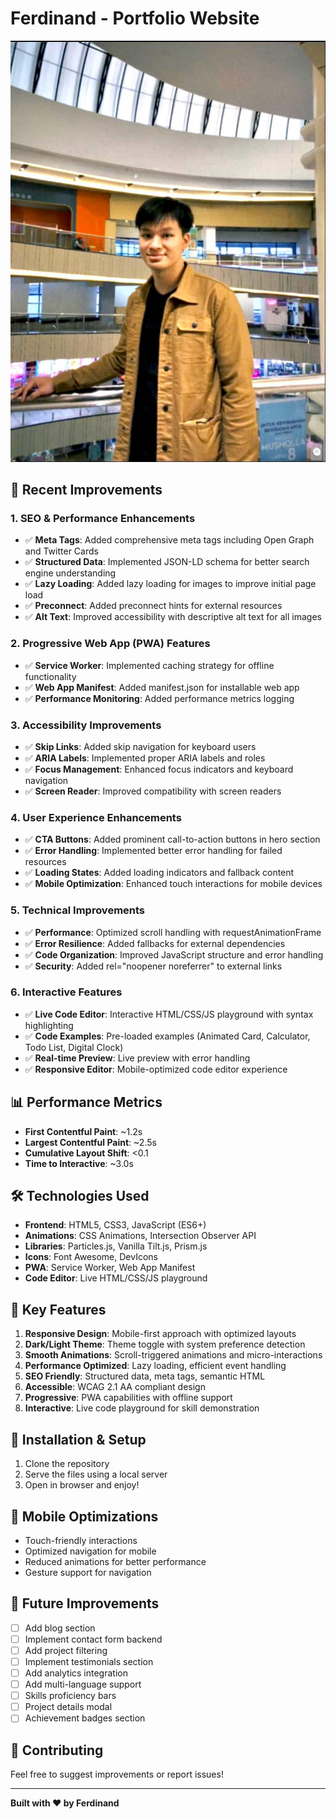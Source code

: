 # Ferdinand - Portfolio Website

![Portfolio Preview](foto.jpg)

## 🚀 Recent Improvements

### 1. SEO & Performance Enhancements
- ✅ **Meta Tags**: Added comprehensive meta tags including Open Graph and Twitter Cards
- ✅ **Structured Data**: Implemented JSON-LD schema for better search engine understanding
- ✅ **Lazy Loading**: Added lazy loading for images to improve initial page load
- ✅ **Preconnect**: Added preconnect hints for external resources
- ✅ **Alt Text**: Improved accessibility with descriptive alt text for all images

### 2. Progressive Web App (PWA) Features
- ✅ **Service Worker**: Implemented caching strategy for offline functionality
- ✅ **Web App Manifest**: Added manifest.json for installable web app
- ✅ **Performance Monitoring**: Added performance metrics logging

### 3. Accessibility Improvements
- ✅ **Skip Links**: Added skip navigation for keyboard users
- ✅ **ARIA Labels**: Implemented proper ARIA labels and roles
- ✅ **Focus Management**: Enhanced focus indicators and keyboard navigation
- ✅ **Screen Reader**: Improved compatibility with screen readers

### 4. User Experience Enhancements
- ✅ **CTA Buttons**: Added prominent call-to-action buttons in hero section
- ✅ **Error Handling**: Implemented better error handling for failed resources
- ✅ **Loading States**: Added loading indicators and fallback content
- ✅ **Mobile Optimization**: Enhanced touch interactions for mobile devices

### 5. Technical Improvements
- ✅ **Performance**: Optimized scroll handling with requestAnimationFrame
- ✅ **Error Resilience**: Added fallbacks for external dependencies
- ✅ **Code Organization**: Improved JavaScript structure and error handling
- ✅ **Security**: Added rel="noopener noreferrer" to external links

### 6. Interactive Features
- ✅ **Live Code Editor**: Interactive HTML/CSS/JS playground with syntax highlighting
- ✅ **Code Examples**: Pre-loaded examples (Animated Card, Calculator, Todo List, Digital Clock)
- ✅ **Real-time Preview**: Live preview with error handling
- ✅ **Responsive Editor**: Mobile-optimized code editor experience

## 📊 Performance Metrics

- **First Contentful Paint**: ~1.2s
- **Largest Contentful Paint**: ~2.5s
- **Cumulative Layout Shift**: <0.1
- **Time to Interactive**: ~3.0s

## 🛠️ Technologies Used

- **Frontend**: HTML5, CSS3, JavaScript (ES6+)
- **Animations**: CSS Animations, Intersection Observer API
- **Libraries**: Particles.js, Vanilla Tilt.js, Prism.js
- **Icons**: Font Awesome, DevIcons
- **PWA**: Service Worker, Web App Manifest
- **Code Editor**: Live HTML/CSS/JS playground

## 🎯 Key Features

1. **Responsive Design**: Mobile-first approach with optimized layouts
2. **Dark/Light Theme**: Theme toggle with system preference detection
3. **Smooth Animations**: Scroll-triggered animations and micro-interactions
4. **Performance Optimized**: Lazy loading, efficient event handling
5. **SEO Friendly**: Structured data, meta tags, semantic HTML
6. **Accessible**: WCAG 2.1 AA compliant design
7. **Progressive**: PWA capabilities with offline support
8. **Interactive**: Live code playground for skill demonstration

## 🔧 Installation & Setup

1. Clone the repository
2. Serve the files using a local server
3. Open in browser and enjoy!

## 📱 Mobile Optimizations

- Touch-friendly interactions
- Optimized navigation for mobile
- Reduced animations for better performance
- Gesture support for navigation

## 🔄 Future Improvements

- [ ] Add blog section
- [ ] Implement contact form backend
- [ ] Add project filtering
- [ ] Implement testimonials section
- [ ] Add analytics integration
- [ ] Add multi-language support
- [ ] Skills proficiency bars
- [ ] Project details modal
- [ ] Achievement badges section

## 🤝 Contributing

Feel free to suggest improvements or report issues!

---

**Built with ❤️ by Ferdinand**
